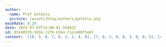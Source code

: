 ```yaml
---
author:
  name: Prof Gotkola
  picture: /assets/blog/authors/gotkola.png
maskRate: 0.29
date: 2025-07-03T14:00:01.550422
id: 034485f0-5816-11f0-b564-71e1480f5e87
content: '[[9, 3, 0, 7, 0, 1, 2, 4, 0], [7, 6, 2, 0, 8, 3, 9, 0, 5], [4, 8, 1, 5, 2, 9, 7, 6, 0], [5, 2, 6, 0, 7, 4, 8, 3, 9], [8, 1, 0, 0, 0, 2, 0, 0, 0], [0, 9, 0, 8, 5, 6, 0, 2, 0], [2, 0, 9, 6, 1, 7, 3, 8, 4], [1, 7, 3, 2, 4, 0, 0, 9, 6], [6, 4, 0, 0, 9, 5, 1, 0, 2]]'
---
```

